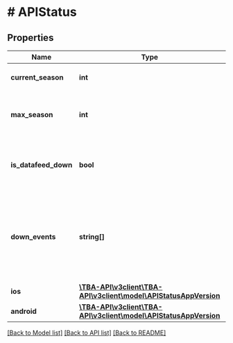 # # APIStatus

## Properties

Name | Type | Description | Notes
------------ | ------------- | ------------- | -------------
**current_season** | **int** | Year of the current FRC season. | 
**max_season** | **int** | Maximum FRC season year for valid queries. | 
**is_datafeed_down** | **bool** | True if the entire FMS API provided by FIRST is down. | 
**down_events** | **string[]** | An array of strings containing event keys of any active events that are no longer updating. | 
**ios** | [**\TBA-API\v3client\TBA-API\v3client\model\APIStatusAppVersion**](APIStatusAppVersion.md) |  | 
**android** | [**\TBA-API\v3client\TBA-API\v3client\model\APIStatusAppVersion**](APIStatusAppVersion.md) |  | 

[[Back to Model list]](../../README.md#documentation-for-models) [[Back to API list]](../../README.md#documentation-for-api-endpoints) [[Back to README]](../../README.md)


